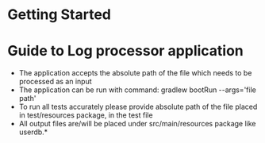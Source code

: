 # Getting Started

# Guide to Log processor application
* The application accepts the absolute path of the file which needs to be processed as an input
* The application can be run with command: gradlew bootRun --args='file path'
* To run all tests accurately please provide absolute path of the file placed in test/resources package, in the test file
* All output files are/will be placed under src/main/resources package like userdb.*
